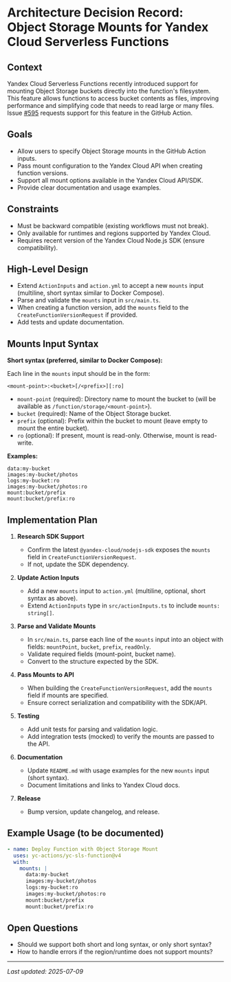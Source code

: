 # Architecture Decision Record: Object Storage Mounts for Yandex Cloud Serverless Functions

## Context

Yandex Cloud Serverless Functions recently introduced support for mounting Object Storage buckets directly into the function's filesystem. This feature allows functions to access bucket contents as files, improving performance and simplifying code that needs to read large or many files. Issue [#595](https://github.com/yc-actions/yc-sls-function/issues/595) requests support for this feature in the GitHub Action.

## Goals
- Allow users to specify Object Storage mounts in the GitHub Action inputs.
- Pass mount configuration to the Yandex Cloud API when creating function versions.
- Support all mount options available in the Yandex Cloud API/SDK.
- Provide clear documentation and usage examples.

## Constraints
- Must be backward compatible (existing workflows must not break).
- Only available for runtimes and regions supported by Yandex Cloud.
- Requires recent version of the Yandex Cloud Node.js SDK (ensure compatibility).

## High-Level Design
- Extend `ActionInputs` and `action.yml` to accept a new `mounts` input (multiline, short syntax similar to Docker Compose).
- Parse and validate the `mounts` input in `src/main.ts`.
- When creating a function version, add the `mounts` field to the `CreateFunctionVersionRequest` if provided.
- Add tests and update documentation.

## Mounts Input Syntax

**Short syntax (preferred, similar to Docker Compose):**

Each line in the `mounts` input should be in the form:

```
<mount-point>:<bucket>[/<prefix>][:ro]
```
- `mount-point` (required): Directory name to mount the bucket to (will be available as `/function/storage/<mount-point>`).
- `bucket` (required): Name of the Object Storage bucket.
- `prefix` (optional): Prefix within the bucket to mount (leave empty to mount the entire bucket).
- `ro` (optional): If present, mount is read-only. Otherwise, mount is read-write.

**Examples:**
```
data:my-bucket
images:my-bucket/photos
logs:my-bucket:ro
images:my-bucket/photos:ro
mount:bucket/prefix
mount:bucket/prefix:ro
```

## Implementation Plan

1. **Research SDK Support**
   - Confirm the latest `@yandex-cloud/nodejs-sdk` exposes the `mounts` field in `CreateFunctionVersionRequest`.
   - If not, update the SDK dependency.

2. **Update Action Inputs**
   - Add a new `mounts` input to `action.yml` (multiline, optional, short syntax as above).
   - Extend `ActionInputs` type in `src/actionInputs.ts` to include `mounts: string[]`.

3. **Parse and Validate Mounts**
   - In `src/main.ts`, parse each line of the `mounts` input into an object with fields: `mountPoint`, `bucket`, `prefix`, `readOnly`.
   - Validate required fields (mount-point, bucket name).
   - Convert to the structure expected by the SDK.

4. **Pass Mounts to API**
   - When building the `CreateFunctionVersionRequest`, add the `mounts` field if mounts are specified.
   - Ensure correct serialization and compatibility with the SDK/API.

5. **Testing**
   - Add unit tests for parsing and validation logic.
   - Add integration tests (mocked) to verify the mounts are passed to the API.

6. **Documentation**
   - Update `README.md` with usage examples for the new `mounts` input (short syntax).
   - Document limitations and links to Yandex Cloud docs.

7. **Release**
   - Bump version, update changelog, and release.

## Example Usage (to be documented)
```yaml
- name: Deploy Function with Object Storage Mount
  uses: yc-actions/yc-sls-function@v4
  with:
    mounts: |
      data:my-bucket
      images:my-bucket/photos
      logs:my-bucket:ro
      images:my-bucket/photos:ro
      mount:bucket/prefix
      mount:bucket/prefix:ro
```

## Open Questions
- Should we support both short and long syntax, or only short syntax?
- How to handle errors if the region/runtime does not support mounts?

---
*Last updated: 2025-07-09*
